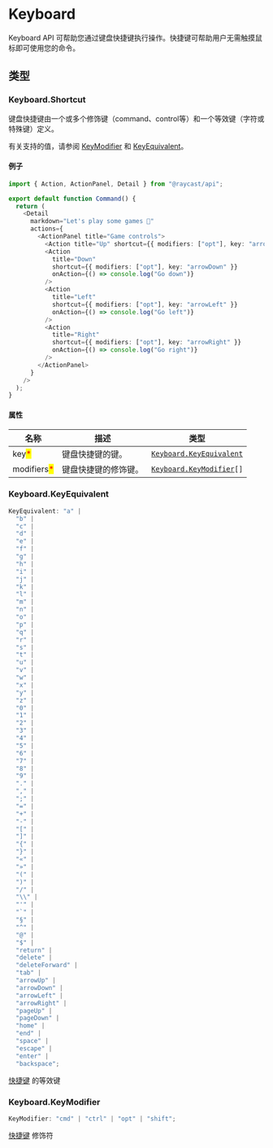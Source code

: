 # Keyboard

Keyboard API 可帮助您通过键盘快捷键执行操作。快捷键可帮助用户无需触摸鼠标即可使用您的命令。

## 类型

### Keyboard.Shortcut

键盘快捷键由一个或多个修饰键（command、control等）和一个等效键（字符或特殊键）定义。

有关支持的值，请参阅 [KeyModifier](keyboard.md#keyboard.keymodifier) 和 [KeyEquivalent](keyboard.md#keyboard.keyequivalent)。

#### 例子

```typescript
import { Action, ActionPanel, Detail } from "@raycast/api";

export default function Command() {
  return (
    <Detail
      markdown="Let's play some games 👾"
      actions={
        <ActionPanel title="Game controls">
          <Action title="Up" shortcut={{ modifiers: ["opt"], key: "arrowUp" }} onAction={() => console.log("Go up")} />
          <Action
            title="Down"
            shortcut={{ modifiers: ["opt"], key: "arrowDown" }}
            onAction={() => console.log("Go down")}
          />
          <Action
            title="Left"
            shortcut={{ modifiers: ["opt"], key: "arrowLeft" }}
            onAction={() => console.log("Go left")}
          />
          <Action
            title="Right"
            shortcut={{ modifiers: ["opt"], key: "arrowRight" }}
            onAction={() => console.log("Go right")}
          />
        </ActionPanel>
      }
    />
  );
}
```

#### 属性

| 名称                                          | 描述         | 类型                                                             |
| ------------------------------------------- | ---------- | -------------------------------------------------------------- |
| key<mark style="color:red;">\*</mark>       | 键盘快捷键的键。   | [`Keyboard.KeyEquivalent`](keyboard.md#keyboard.keyequivalent) |
| modifiers<mark style="color:red;">\*</mark> | 键盘快捷键的修饰键。 | [`Keyboard.KeyModifier`](keyboard.md#keyboard.keymodifier)`[]` |

### Keyboard.KeyEquivalent

```typescript
KeyEquivalent: "a" |
  "b" |
  "c" |
  "d" |
  "e" |
  "f" |
  "g" |
  "h" |
  "i" |
  "j" |
  "k" |
  "l" |
  "m" |
  "n" |
  "o" |
  "p" |
  "q" |
  "r" |
  "s" |
  "t" |
  "u" |
  "v" |
  "w" |
  "x" |
  "y" |
  "z" |
  "0" |
  "1" |
  "2" |
  "3" |
  "4" |
  "5" |
  "6" |
  "7" |
  "8" |
  "9" |
  "." |
  "," |
  ";" |
  "=" |
  "+" |
  "-" |
  "[" |
  "]" |
  "{" |
  "}" |
  "«" |
  "»" |
  "(" |
  ")" |
  "/" |
  "\\" |
  "'" |
  "`" |
  "§" |
  "^" |
  "@" |
  "$" |
  "return" |
  "delete" |
  "deleteForward" |
  "tab" |
  "arrowUp" |
  "arrowDown" |
  "arrowLeft" |
  "arrowRight" |
  "pageUp" |
  "pageDown" |
  "home" |
  "end" |
  "space" |
  "escape" |
  "enter" |
  "backspace";
```

[快捷键](keyboard.md#keyboard.shortcut) 的等效键

### Keyboard.KeyModifier

```typescript
KeyModifier: "cmd" | "ctrl" | "opt" | "shift";
```

[快捷键](keyboard.md#keyboard.shortcut) 修饰符
